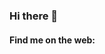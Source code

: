 ### Hi there 👋



#### Find me on the web: 

<a href="https://www.twitter.com/jibsyyyyy" src="https://raw.githubusercontent.com/carlsednaoui/gitsocial/master/assets/icons%20with%20padding/twitter.png"></a>

<!--
**AjibolaMatthew1/AjibolaMatthew1** is a ✨ _special_ ✨ repository because its `README.md` (this file) appears on your GitHub profile.

Here are some ideas to get you started:

- 🔭 I’m currently working on ...
- 🌱 I’m currently learning ...
- 👯 I’m looking to collaborate on ...
- 🤔 I’m looking for help with ...
- 💬 Ask me about ...
- 📫 How to reach me: ...
- 😄 Pronouns: ...
- ⚡ Fun fact: ...
-->
